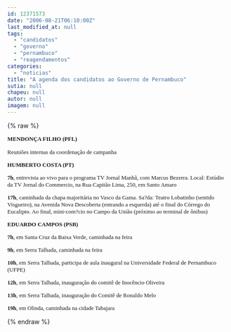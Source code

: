 ```yaml
---
id: 12371573
date: "2006-08-21T06:10:00Z"
last_modified_at: null
tags:
  - "candidatos"
  - "governo"
  - "pernambuco"
  - "reagendamentos"
categories:
  - "noticias"
title: "A agenda dos candidatos ao Governo de Pernambuco"
sutia: null
chapeu: null
autor: null
imagem: null
---
```

{% raw %}
<p><B><FONT size=2></p>
<p><P><FONT face=Verdana>MENDONÇA FILHO (PFL) </FONT></P></B></p>
<p><P><FONT face=Verdana>Reuniões internas da coordenação de campanha </FONT></P><B></p>
<p><P><FONT face=Verdana>HUMBERTO COSTA (PT) </FONT></P></B></p>
<p><P><FONT face=Verdana><STRONG>7h</STRONG>, entrevista ao vivo para o programa TV Jornal Manhã, com Marcus Bezerra. Local: Estúdio da TV Jornal do Commercio, na Rua Capitão Lima, 250, em Santo Amaro </FONT></P></p>
<p><P><FONT face=Verdana><STRONG>17h</STRONG>, caminhada da chapa majoritária no Vasco da Gama. Sa?da: Teatro Lobatinho (sentido Visgueiro), na Avenida Nova Descoberta (entrando a esquerda) até o final do Córrego do Eucalipto. Ao final, mini-com?cio no Campo da União (próximo ao terminal de ônibus)</FONT></P><B></p>
<p><P><FONT face=Verdana>EDUARDO CAMPOS (PSB)</FONT></P></B></p>
<p><P><FONT face=Verdana><STRONG>7h</STRONG>, em Santa Cruz da Baixa Verde, caminhada na feira </FONT></P></p>
<p><P><FONT face=Verdana><STRONG>9h</STRONG>, em Serra Talhada, caminhada na feira </FONT></P></p>
<p><P><FONT face=Verdana><STRONG>10h</STRONG>, em Serra Talhada, participa de aula inaugural na Universidade Federal de Pernambuco (UFPE) </FONT></P></p>
<p><P><FONT face=Verdana><STRONG>12h</STRONG>, em Serra Talhada, inauguração do comitê de Inocêncio Oliveira </FONT></P></p>
<p><P><FONT face=Verdana><STRONG>13h</STRONG>, em Serra Talhada, inauguração do Comitê de Ronaldo Melo</FONT></P></p>
<p><P><FONT face=Verdana><STRONG>19h</STRONG>, em Olinda,&nbsp;caminhada na cidade Tabajara</FONT> </P></FONT> </p>
{% endraw %}
